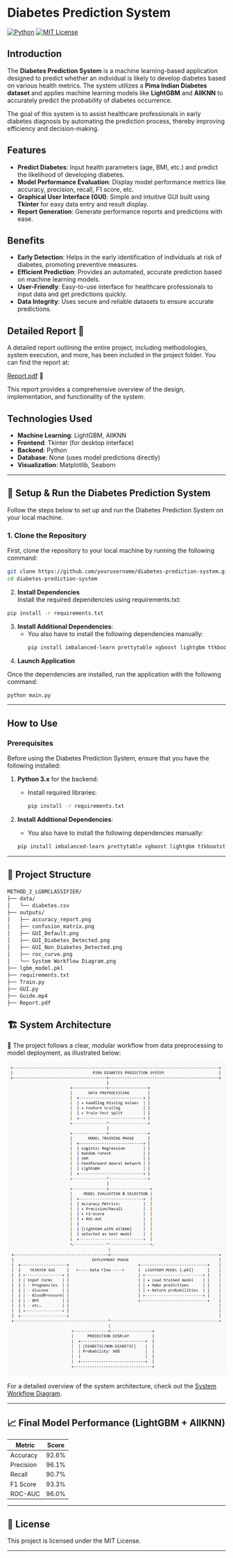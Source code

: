 # Diabetes Prediction System

[![Python](https://img.shields.io/badge/Python-3.8+-blue.svg?style=flat&logo=python)](https://www.python.org)
[![MIT License](https://img.shields.io/badge/License-MIT-green.svg)](https://opensource.org/licenses/MIT)

## Introduction

The **Diabetes Prediction System** is a machine learning-based application designed to predict whether an individual is likely to develop diabetes based on various health metrics. The system utilizes a **Pima Indian Diabetes dataset** and applies machine learning models like **LightGBM** and **AllKNN** to accurately predict the probability of diabetes occurrence.

The goal of this system is to assist healthcare professionals in early diabetes diagnosis by automating the prediction process, thereby improving efficiency and decision-making.

## Features

- **Predict Diabetes**: Input health parameters (age, BMI, etc.) and predict the likelihood of developing diabetes.
- **Model Performance Evaluation**: Display model performance metrics like accuracy, precision, recall, F1 score, etc.
- **Graphical User Interface (GUI)**: Simple and intuitive GUI built using **Tkinter** for easy data entry and result display.
- **Report Generation**: Generate performance reports and predictions with ease.


## Benefits

- **Early Detection**: Helps in the early identification of individuals at risk of diabetes, promoting preventive measures.
- **Efficient Prediction**: Provides an automated, accurate prediction based on machine learning models.
- **User-Friendly**: Easy-to-use interface for healthcare professionals to input data and get predictions quickly.
- **Data Integrity**: Uses secure and reliable datasets to ensure accurate predictions.

## Detailed Report 📑

A detailed report outlining the entire project, including methodologies, system execution, and more, has been included in the project folder. You can find the report at:

[Report.pdf](https://github.com/Mobeen-01/diabetes-prediction-system/blob/main/Report.pdf) 📄

This report provides a comprehensive overview of the design, implementation, and functionality of the system.

## Technologies Used

- **Machine Learning**: LightGBM, AllKNN
- **Frontend**: Tkinter (for desktop interface)
- **Backend**: Python
- **Database**: None (uses model predictions directly)
- **Visualization**: Matplotlib, Seaborn


---
## 🧪 Setup & Run the Diabetes Prediction System

Follow the steps below to set up and run the Diabetes Prediction System on your local machine.

### 1. Clone the Repository

First, clone the repository to your local machine by running the following command:

```bash
git clone https://github.com/yourusername/diabetes-prediction-system.git
cd diabetes-prediction-system
```

2. **Install Dependencies**  
Install the required dependencies using requirements.txt:
```bash
pip install -r requirements.txt
```
3. **Install Additional Dependencies**:
   - You also have to install the following dependencies manually:
     ```bash
     pip install imbalanced-learn prettytable xgboost lightgbm ttkbootstrap pandas joblib matplotlib seaborn
     ```
4. **Launch Application**  

Once the dependencies are installed, run the application with the following command:


```bash
python main.py
```

---


## How to Use

### Prerequisites

Before using the Diabetes Prediction System, ensure that you have the following installed:

1. **Python 3.x** for the backend:
   - Install required libraries:
     ```bash
     pip install -r requirements.txt
     ```

2. **Install Additional Dependencies**:
   -  You also have to install the following dependencies manually:
     ```bash
     pip install imbalanced-learn prettytable xgboost lightgbm ttkbootstrap pandas joblib matplotlib seaborn
     ```






---

## 📁 Project Structure

```
METHOD_2_LGBMCLASSIFIER/
├── data/
│   └── diabetes.csv
├── outputs/
│   ├── accuracy_report.png
│   ├── confusion_matrix.png
│   ├── GUI_Default.png
│   ├── GUI_Diabetes_Detected.png
│   ├── GUI_Non_Diabetes_Detected.png
│   ├── roc_curve.png
│   └── System Workflow Diagram.png
├── lgbm_model.pkl
├── requirements.txt
├── Train.py
├── GUI.py
├── Guide.mp4
├── Report.pdf
```


## 🏗 System Architecture

📌 The project follows a clear, modular workflow from data preprocessing to model deployment, as illustrated below:

![System Workflow Diagram](https://github.com/Mobeen-01/diabetes-prediction-system/blob/main/outputs/System%20Workflow%20Diagram.png)

For a detailed overview of the system architecture, check out the [System Workflow Diagram](https://github.com/Mobeen-01/diabetes-prediction-system/blob/main/outputs/System%20Workflow%20Diagram.png).

---

## 📈 Final Model Performance (LightGBM + AllKNN)

| Metric    | Score |
|-----------|-------|
| Accuracy  | 92.6% |
| Precision | 96.1% |
| Recall    | 90.7% |
| F1 Score  | 93.3% |
| ROC-AUC   | 96.0% |





---
## 📜 License

This project is licensed under the MIT License.

---
